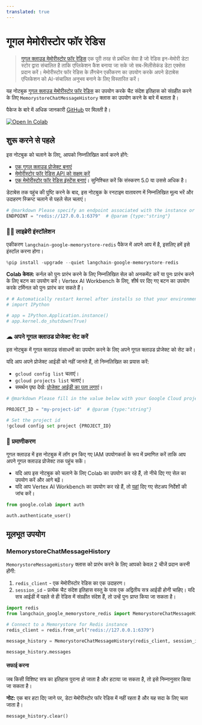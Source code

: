 ```yaml
---
translated: true
---
```


# गूगल मेमोरीस्टोर फॉर रेडिस

> [गूगल क्लाउड मेमोरीस्टोर फॉर रेडिस](https://cloud.google.com/memorystore/docs/redis/memorystore-for-redis-overview) एक पूरी तरह से प्रबंधित सेवा है जो रेडिस इन-मेमोरी डेटा स्टोर द्वारा संचालित है ताकि एप्लिकेशन कैश बनाया जा सके जो सब-मिलीसेकंड डेटा एक्सेस प्रदान करें। मेमोरीस्टोर फॉर रेडिस के लैंगचेन एकीकरण का उपयोग करके अपने डेटाबेस एप्लिकेशन को AI-संचालित अनुभव बनाने के लिए विस्तारित करें।

यह नोटबुक [गूगल क्लाउड मेमोरीस्टोर फॉर रेडिस](https://cloud.google.com/memorystore/docs/redis/memorystore-for-redis-overview) का उपयोग करके चैट संदेश इतिहास को संग्रहीत करने के लिए `MemorystoreChatMessageHistory` क्लास का उपयोग करने के बारे में बताता है।

पैकेज के बारे में अधिक जानकारी [GitHub](https://github.com/googleapis/langchain-google-memorystore-redis-python/) पर मिलती है।

[![Open In Colab](https://colab.research.google.com/assets/colab-badge.svg)](https://colab.research.google.com/github/googleapis/langchain-google-memorystore-redis-python/blob/main/docs/chat_message_history.ipynb)

## शुरू करने से पहले

इस नोटबुक को चलाने के लिए, आपको निम्नलिखित कार्य करने होंगे:

* [एक गूगल क्लाउड प्रोजेक्ट बनाएं](https://developers.google.com/workspace/guides/create-project)
* [मेमोरीस्टोर फॉर रेडिस API को सक्षम करें](https://console.cloud.google.com/flows/enableapi?apiid=redis.googleapis.com)
* [एक मेमोरीस्टोर फॉर रेडिस इंस्टेंस बनाएं](https://cloud.google.com/memorystore/docs/redis/create-instance-console)। सुनिश्चित करें कि संस्करण 5.0 या उससे अधिक है।

डेटाबेस तक पहुंच की पुष्टि करने के बाद, इस नोटबुक के रनटाइम वातावरण में निम्नलिखित मूल्य भरें और उदाहरण स्क्रिप्ट चलाने से पहले सेल चलाएं।

```python
# @markdown Please specify an endpoint associated with the instance or demo purpose.
ENDPOINT = "redis://127.0.0.1:6379"  # @param {type:"string"}
```

### 🦜🔗 लाइब्रेरी इंस्टॉलेशन

एकीकरण `langchain-google-memorystore-redis` पैकेज में अपने आप में है, इसलिए हमें इसे इंस्टॉल करना होगा।

```python
%pip install -upgrade --quiet langchain-google-memorystore-redis
```

**Colab केवल:** कर्नल को पुनः प्रारंभ करने के लिए निम्नलिखित सेल को अनकमेंट करें या पुनः प्रारंभ करने के लिए बटन का उपयोग करें। Vertex AI Workbench के लिए, शीर्ष पर दिए गए बटन का उपयोग करके टर्मिनल को पुनः प्रारंभ कर सकते हैं।

```python
# # Automatically restart kernel after installs so that your environment can access the new packages
# import IPython

# app = IPython.Application.instance()
# app.kernel.do_shutdown(True)
```

### ☁ अपने गूगल क्लाउड प्रोजेक्ट सेट करें

इस नोटबुक में गूगल क्लाउड संसाधनों का उपयोग करने के लिए अपने गूगल क्लाउड प्रोजेक्ट को सेट करें।

यदि आप अपने प्रोजेक्ट आईडी को नहीं जानते हैं, तो निम्नलिखित का प्रयास करें:

* `gcloud config list` चलाएं।
* `gcloud projects list` चलाएं।
* समर्थन पृष्ठ देखें: [प्रोजेक्ट आईडी का पता लगाएं](https://support.google.com/googleapi/answer/7014113)।

```python
# @markdown Please fill in the value below with your Google Cloud project ID and then run the cell.

PROJECT_ID = "my-project-id"  # @param {type:"string"}

# Set the project id
!gcloud config set project {PROJECT_ID}
```

### 🔐 प्रमाणीकरण

गूगल क्लाउड में इस नोटबुक में लॉग इन किए गए IAM उपयोगकर्ता के रूप में प्रमाणित करें ताकि आप अपने गूगल क्लाउड प्रोजेक्ट तक पहुंच सकें।

* यदि आप इस नोटबुक को चलाने के लिए Colab का उपयोग कर रहे हैं, तो नीचे दिए गए सेल का उपयोग करें और आगे बढ़ें।
* यदि आप Vertex AI Workbench का उपयोग कर रहे हैं, तो [यहां](https://github.com/GoogleCloudPlatform/generative-ai/tree/main/setup-env) दिए गए सेटअप निर्देशों की जांच करें।

```python
from google.colab import auth

auth.authenticate_user()
```

## मूलभूत उपयोग

### MemorystoreChatMessageHistory

`MemorystoreMessageHistory` क्लास को प्रारंभ करने के लिए आपको केवल 2 चीजें प्रदान करनी होंगी:

1. `redis_client` - एक मेमोरीस्टोर रेडिस का एक उदाहरण।
1. `session_id` - प्रत्येक चैट संदेश इतिहास वस्तु के पास एक अद्वितीय सत्र आईडी होनी चाहिए। यदि सत्र आईडी में पहले से ही रेडिस में संग्रहीत संदेश हैं, तो उन्हें पुनः प्राप्त किया जा सकता है।

```python
import redis
from langchain_google_memorystore_redis import MemorystoreChatMessageHistory

# Connect to a Memorystore for Redis instance
redis_client = redis.from_url("redis://127.0.0.1:6379")

message_history = MemorystoreChatMessageHistory(redis_client, session_id="session1")
```

```python
message_history.messages
```

#### सफाई करना

जब किसी विशिष्ट सत्र का इतिहास पुराना हो जाता है और हटाया जा सकता है, तो इसे निम्नानुसार किया जा सकता है।

**नोट:** एक बार हटा दिए जाने पर, डेटा मेमोरीस्टोर फॉर रेडिस में नहीं रहता है और यह सदा के लिए चला जाता है।

```python
message_history.clear()
```
